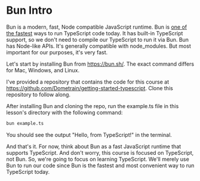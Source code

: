 # Bun Intro

Bun is a modern, fast, Node compatible JavaScript runtime. Bun is [one of the fastest](https://betterstack.com/community/guides/scaling-nodejs/nodejs-vs-deno-vs-bun/) ways to run TypeScript code today. It has built-in TypeScript support, so we don't need to compile our TypeScript to run it via Bun. Bun has Node-like APIs. It's generally compatible with node_modules. But most important for our purposes, it's very fast.

Let's start by installing Bun from https://bun.sh/. The exact command differs for Mac, Windows, and Linux.

I've provided a repository that contains the code for this course at https://github.com/Dometrain/getting-started-typescript. Clone this repository to follow along.

After installing Bun and cloning the repo, run the example.ts file in this lesson's directory with the following command:

```bash
bun example.ts
```

You should see the output "Hello, from TypeScript!" in the terminal.

And that's it. For now, think about Bun as a fast JavaScript runtime that supports TypeScript. And don't worry, this course is focused on TypeScript, not Bun. So, we're going to focus on learning TypeScript. We'll merely use Bun to run our code since Bun is the fastest and most convenient way to run TypeScript today.
